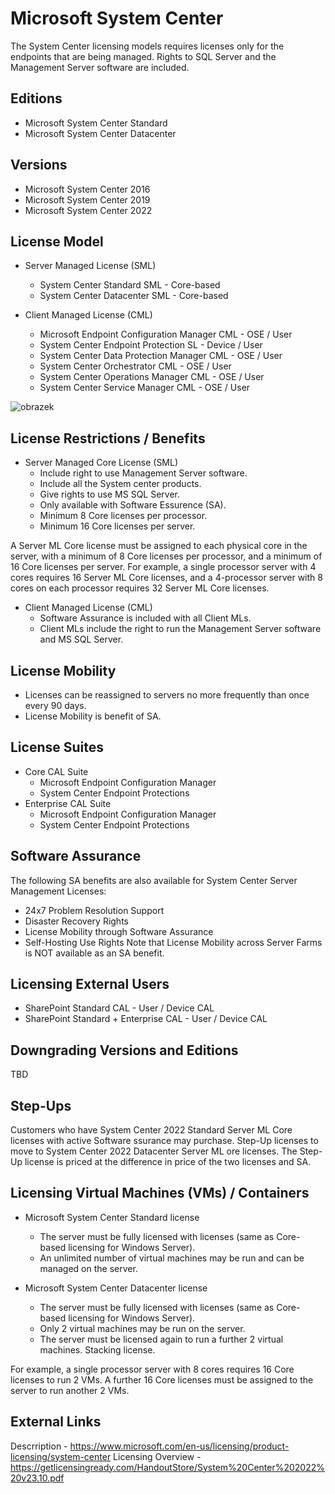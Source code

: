# Microsoft System Center
The System Center licensing models requires licenses only for the endpoints that are being managed. Rights to SQL Server and the Management Server software are included.

## Editions
- Microsoft System Center Standard
- Microsoft System Center Datacenter

## Versions
- Microsoft System Center 2016
- Microsoft System Center 2019
- Microsoft System Center 2022

## License Model
- Server Managed License (SML)
    - System Center Standard SML - Core-based
    - System Center Datacenter SML - Core-based

- Client Managed License (CML)
    - Microsoft Endpoint Configuration Manager CML - OSE / User
    - System Center Endpoint Protection SL - Device / User
    - System Center Data Protection Manager CML - OSE / User
    - System Center Orchestrator CML - OSE / User
    - System Center Operations Manager CML - OSE / User
    - System Center Service Manager CML - OSE / User

![obrazek](https://github.com/JiriSlof/KnowledgeBase/assets/168433423/ef15f8be-c150-48cc-8b47-7a528cade992)


## License Restrictions / Benefits
- Server Managed Core License (SML)
    - Include right to use Management Server software.
    - Include all the System center products.
    - Give rights to use MS SQL Server.
    - Only available with Software Essurence (SA).      
    - Minimum 8 Core licenses per processor.
    - Minimum 16 Core licenses per server.
      
A Server ML Core license must be assigned to each physical core in the server, with a minimum of 8 Core licenses per processor, and a minimum of 16 Core licenses per server.
For example, a single processor server with 4 cores requires 16 Server ML Core licenses, and a 4-processor server with 8 cores on each processor requires 32 Server ML Core licenses.

- Client Managed License (CML)
    - Software Assurance is included with all Client MLs.
    - Client MLs include the right to run the Management Server
software and MS SQL Server.

## License Mobility
- Licenses can be reassigned to servers no more frequently than once every 90 days.
- License Mobility is benefit of SA.

## License Suites
- Core CAL Suite
    - Microsoft Endpoint Configuration Manager
    - System Center Endpoint Protections
- Enterprise CAL Suite
    - Microsoft Endpoint Configuration Manager
    - System Center Endpoint Protections

## Software Assurance
The following SA benefits are also available for System Center Server Management Licenses:
- 24x7 Problem Resolution Support
- Disaster Recovery Rights
- License Mobility through Software Assurance
- Self-Hosting Use Rights
Note that License Mobility across Server Farms is NOT available as an SA benefit.

## Licensing External Users
- SharePoint Standard CAL - User / Device CAL
- SharePoint Standard + Enterprise CAL - User / Device CAL

## Downgrading Versions and Editions
TBD

## Step-Ups
Customers who have System Center 2022 Standard Server ML Core licenses with active Software ssurance may purchase. Step-Up licenses to move to System Center 2022 Datacenter Server ML ore licenses.
The Step-Up license is priced at the difference in price of the two licenses and SA.

## Licensing Virtual Machines (VMs) / Containers
- Microsoft System Center Standard license  
    - The server must be fully licensed with  licenses (same as Core-based licensing for Windows Server).
    - An unlimited number of virtual machines may be run and can be managed on the server.
  
- Microsoft System Center Datacenter license
    - The server must be fully licensed with  licenses (same as Core-based licensing for Windows Server).
    - Only 2 virtual machines may be run on the server.
    - The server must be licensed again to run a further 2 virtual machines. Stacking license.

For example, a single processor server with 8 cores requires 16 Core licenses to run 2 VMs. A further 16 Core licenses must be assigned to the server to run another 2 VMs.

## External Links
Descrription - https://www.microsoft.com/en-us/licensing/product-licensing/system-center
Licensing Overview - https://getlicensingready.com/HandoutStore/System%20Center%202022%20v23.10.pdf
